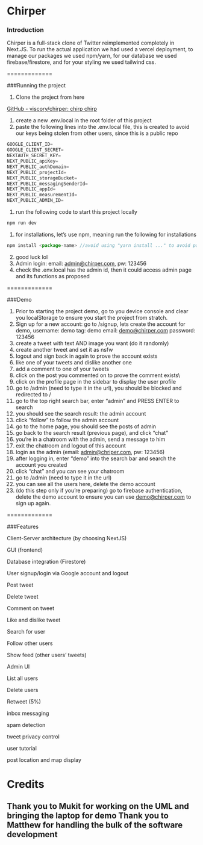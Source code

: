 
# Chirper
### Introduction

Chirper is a full-stack clone of Twitter reimplemented completely in Next.JS. To run the actual application we had used a vercel deployment, to manage our packages we used npm/yarn, for our database we used firebase/firestore, and for your styling we used tailwind css.

=============

###Running the project

1. Clone the project from here

[GitHub - viscory/chirper: chirp chirp](https://github.com/viscory/chirper)

1. create a new .env.local in the root folder of this project
2. paste the following lines into the .env.local file, this is created to avoid our keys being stolen from other users, since this is a public repo

```jsx
GOOGLE_CLIENT_ID=
GOOGLE_CLIENT_SECRET=
NEXTAUTH_SECRET_KEY=
NEXT_PUBLIC_apiKey=
NEXT_PUBLIC_authDomain=
NEXT_PUBLIC_projectId=
NEXT_PUBLIC_storageBucket=
NEXT_PUBLIC_messagingSenderId=
NEXT_PUBLIC_appId=
NEXT_PUBLIC_measurementId=
NEXT_PUBLIC_ADMIN_ID=
```

1. run the following code to start this project locally

```jsx
npm run dev
```

1. for installations, let’s use npm, meaning run the following for installations

```jsx
npm install <package-name> //avoid using "yarn install ..." to avoid package clashes
```

2. good luck lol
3. Admin login: email: admin@chirper.com, pw: 123456
4. check the .env.local has the admin id, then it could access admin page and its functions as proposed

=============

###Demo
1. Prior to starting the project demo, go to you device console and clear you localStorage to ensure you start the project from stratch.
2. Sign up for a new account: go to /signup, lets create the account for demo,
    username: demo
    tag: demo
    email: demo@chirper.com
    password: 123456
3. create a tweet with text AND image you want (do it randomly)
4. create another tweet and set it as nsfw
5. logout and sign back in again to prove the account exists
6. like one of your tweets and dislike another one
7. add a comment to one of your tweets
8. click on the post you commented on to prove the comment exists\
9. click on the profile page in the sidebar to display the user profile
10. go to /admin (need to type it in the url), you should be blocked and redirected to /
11. go to the top right search bar, enter “admin” and PRESS ENTER to search
12. you should see the search result: the admin account
13. click “follow” to follow the admin account
14. go to the home page, you should see the posts of admin
15. go back to the search result (previous page), and click “chat”
16. you’re in a chatroom with the admin, send a message to him
17. exit the chatroom and logout of this account
18. login as the admin (email: admin@chriper.com, pw: 123456)
19. after logging in, enter “demo” into the search bar and search the account you created
20. click “chat” and you can see your chatroom
21. go to /admin (need to type it in the url)
22. you can see all the users here, delete the demo account
23. (do this step only if you’re preparing) go to firebase authentication, delete the demo account to ensure you can use demo@chirper.com to sign up again.

=============

###Features

Client-Server architecture (by choosing NextJS)

GUI (frontend)

Database integration (Firestore)

User signup/login via Google account and logout

Post tweet

Delete tweet

Comment on tweet

Like and dislike tweet

Search for user

Follow other users

Show feed (other users’ tweets)

Admin UI

List all users

Delete users

Retweet (5%)

inbox messaging

spam detection

tweet privacy control

user tutorial

post location and map display

# Credits

Thank you to Mukit for working on the UML and bringing the laptop for demo
Thank you to Matthew for handling the bulk of the software development
-
